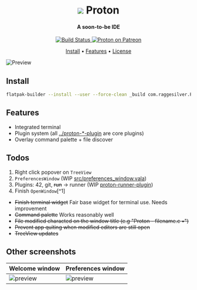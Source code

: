 <div align="center">
    <h1>
        <img src="https://gitlab.com/raggesilver-proton/proton/raw/master/data/icons/hicolor/scalable/apps/com.raggesilver.Proton.svg" /> Proton
    </h1>
    <h4>A soon-to-be IDE</h4>
    <p>
        <a href="https://gitlab.com/raggesilver-proton/proton/pipelines">
            <img src="https://gitlab.com/raggesilver-proton/proton/badges/master/pipeline.svg" alt="Build Status" />
        </a>
        <a href="https://www.patreon.com/raggesilver">
            <img src="https://img.shields.io/badge/patreon-donate-orange.svg?logo=patreon" alt="Proton on Patreon" />
        </a>
    </p>
    <p>
        <a href="#Install">Install</a> •
        <a href="#Features">Features</a> •
        <a href="https://gitlab.com/raggesilver-proton/proton/blob/master/COPYING">License</a>
    </p>
</div>

![Preview](https://imgur.com/efOlmZ5.png)

## Install
```bash
flatpak-builder --install --user --force-clean _build com.raggesilver.Proton.json
```

## Features
- Integrated terminal
- Plugin system (all [../proton-*-plugin](https://gitlab.com/raggesilver-proton/) are core plugins)
- Overlay command palette + file discover

## Todos
1. Right click popover on `TreeView`
3. `PreferencesWindow` (WIP [src/preferences_window.vala](https://gitlab.com/raggesilver-proton/proton/blob/master/src/preferences_window.vala))
4. Plugins: 42, git, ~~run~~ -> runner (WIP [proton-runner-plugin](https://gitlab.com/raggesilver-proton/proton-runner-plugin))
6. Finish `OpenWindow`[^1]

- ~~Finish terminal widget~~ Fair base widget for terminal use. Needs improvement
- ~~Command palette~~ Works reasonably well
- ~~File modified characted on the window title (e.g "Proton - filename.c •")~~
- ~~Prevent app quiting when modified editors are still open~~
- ~~TreeView updates~~

## Other screenshots

| Welcome window | Preferences window |
| --- | --- |
| ![preview](https://imgur.com/ezTDdnt.png) | ![preview](https://imgur.com/DOun2WI.png) |
